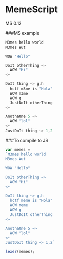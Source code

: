 # MemeScript
MS 0.12

###MS example
```javascript
M3mes hello world
M3mes Wut

WOW "Hello"

DoIt otherThing ~>
  WOW "Hi"
<~

DoIt thing ~> g,h 
  hctf m3me is "Hola"
  WOW m3me
  WOW g
  JustDoIt otherThing
<~

AnothaOne 5 ~>
  WOW "lol"
<~
JustDoIt thing ~> 1,2

```

###To compile to JS 

```javascript
var memes = 
`M3mes hello world
M3mes Wut

WOW "Hello"

DoIt otherThing ~>
  WOW "Hi"
<~

DoIt thing ~> g,h 
  hctf meme is "Hola"
  WOW meme
  WOW g
  JustDoIt otherThing
<~

AnothaOne 5 ~>
  WOW "lol"
<~
JustDoIt thing ~> 1,2`

lexer(memes);
```

